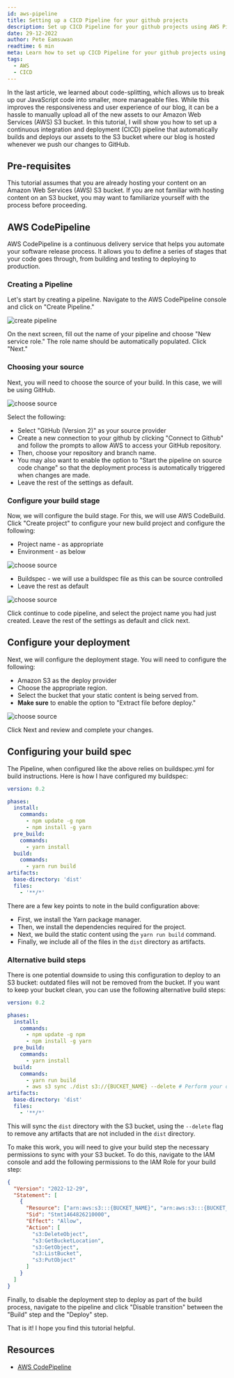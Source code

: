 ```yaml
---
id: aws-pipeline
title: Setting up a CICD Pipeline for your github projects
description: Set up CICD Pipeline for your github projects using AWS Pipeline, to deploy your static content automatically.
date: 29-12-2022
author: Pete Eamsuwan
readtime: 6 min
meta: Learn how to set up CICD Pipeline for your github projects using AWS Pipeline, to deploy your static content automatically.
tags:
  - AWS
  - CICD
---
```


In the last article, we learned about code-splitting, which allows us to break up our JavaScript code into smaller, more manageable files. While this improves the responsiveness and user experience of our blog, it can be a hassle to manually upload all of the new assets to our Amazon Web Services (AWS) S3 bucket. In this tutorial, I will show you how to set up a continuous integration and deployment (CICD) pipeline that automatically builds and deploys our assets to the S3 bucket where our blog is hosted whenever we push our changes to GitHub.

## Pre-requisites

This tutorial assumes that you are already hosting your content on an Amazon Web Services (AWS) S3 bucket. If you are not familiar with hosting content on an S3 bucket, you may want to familiarize yourself with the process before proceeding.

## AWS CodePipeline

AWS CodePipeline is a continuous delivery service that helps you automate your software release process. It allows you to define a series of stages that your code goes through, from building and testing to deploying to production.

### Creating a Pipeline

Let's start by creating a pipeline. Navigate to the AWS CodePipeline console and click on "Create Pipeline."

![create pipeline](/post-img/aws-pipeline-0.JPG)

On the next screen, fill out the name of your pipeline and choose "New service role." The role name should be automatically populated. Click "Next."

### Choosing your source

Next, you will need to choose the source of your build. In this case, we will be using GitHub.

![choose source](/post-img/aws-pipeline-1.JPG)

Select the following:

- Select "GitHub (Version 2)" as your source provider
- Create a new connection to your github by clicking "Connect to Github" and follow the prompts to allow AWS to access your GitHub repository.
- Then, choose your repository and branch name.
- You may also want to enable the option to "Start the pipeline on source code change" so that the deployment process is automatically triggered when changes are made.
- Leave the rest of the settings as default.

### Configure your build stage

Now, we will configure the build stage. For this, we will use AWS CodeBuild.
Click "Create project" to configure your new build project and configure the following:

- Project name - as appropriate
- Environment - as below

![choose source](/post-img/aws-pipeline-2.JPG)

- Buildspec - we will use a buildspec file as this can be source controlled
- Leave the rest as default

![choose source](/post-img/aws-pipeline-3.JPG)

Click continue to code pipeline, and select the project name you had just created. Leave the rest of the settings as default and click next.

## Configure your deployment

Next, we will configure the deployment stage. You will need to configure the following:

- Amazon S3 as the deploy provider
- Choose the appropriate region.
- Select the bucket that your static content is being served from. 
- **Make sure** to enable the option to "Extract file before deploy."

![choose source](/post-img/aws-pipeline-4.JPG)

Click Next and review and complete your changes.

## Configuring your build spec

The Pipeline, when configured like the above relies on buildspec.yml for build instructions. Here is how I have configured my buildspec:

```yaml
version: 0.2

phases:
  install:
    commands:
      - npm update -g npm
      - npm install -g yarn
  pre_build:
    commands:
      - yarn install
  build:
    commands:
      - yarn run build
artifacts:
  base-directory: 'dist'
  files:
    - '**/*'
```

There are a few key points to note in the build configuration above:

- First, we install the Yarn package manager.
- Then, we install the dependencies required for the project.
- Next, we build the static content using the `yarn run build` command.
- Finally, we include all of the files in the `dist` directory as artifacts.

### Alternative build steps

There is one potential downside to using this configuration to deploy to an S3 bucket: outdated files will not be removed from the bucket. If you want to keep your bucket clean, you can use the following alternative build steps:

```yaml
version: 0.2

phases:
  install:
    commands:
      - npm update -g npm
      - npm install -g yarn
  pre_build:
    commands:
      - yarn install
  build:
    commands:
      - yarn run build
      - aws s3 sync ./dist s3://{BUCKET_NAME} --delete # Perform your deployment as part of the build step
artifacts:
  base-directory: 'dist'
  files:
    - '**/*'
```

This will sync the `dist` directory with the S3 bucket, using the `--delete` flag to remove any artifacts that are not included in the `dist` directory.

To make this work, you will need to give your build step the necessary permissions to sync with your S3 bucket. To do this, navigate to the IAM console and add the following permissions to the IAM Role for your build step:

```json
{
  "Version": "2022-12-29",
  "Statement": [
    {
      "Resource": ["arn:aws:s3:::{BUCKET_NAME}", "arn:aws:s3:::{BUCKET_NAME}/*"],
      "Sid": "Stmt1464826210000",
      "Effect": "Allow",
      "Action": [
        "s3:DeleteObject",
        "s3:GetBucketLocation",
        "s3:GetObject",
        "s3:ListBucket",
        "s3:PutObject"
      ]
    }
  ]
}
```

Finally, to disable the deployment step to deploy as part of the build process, navigate to the pipeline and click "Disable transition" between the "Build" step and the "Deploy" step.

That is it! I hope you find this tutorial helpful.

## Resources

- [AWS CodePipeline](https://aws.amazon.com/codepipeline/)

